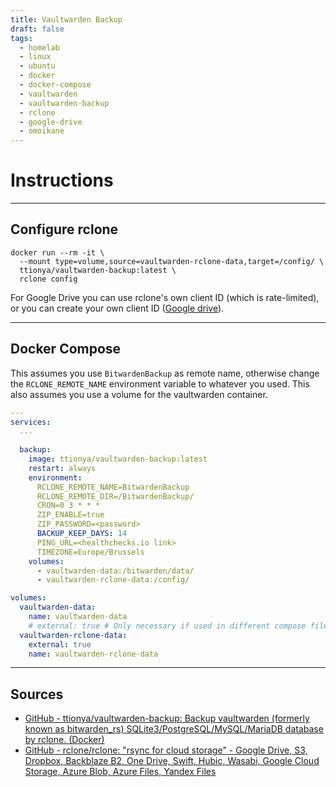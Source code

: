 ```yaml
---
title: Vaultwarden Backup
draft: false
tags:
  - homelab
  - linux
  - ubuntu
  - docker
  - docker-compose
  - vaultwarden
  - vaultwarden-backup
  - rclone
  - google-drive
  - omoikane
---
```


# Instructions

---

## Configure rclone
```shell
docker run --rm -it \
  --mount type=volume,source=vaultwarden-rclone-data,target=/config/ \
  ttionya/vaultwarden-backup:latest \
  rclone config
```

For Google Drive you can use rclone's own client ID (which is rate-limited), or you can create your own client ID ([Google drive](https://rclone.org/drive/#making-your-own-client-id)).

---

## Docker Compose

This assumes you use `BitwardenBackup` as remote name, otherwise change the `RCLONE_REMOTE_NAME` environment variable to whatever you used. This also assumes you use a volume for the vaultwarden container.

```yaml title="containers/vaultwarden/docker-compose.yml"
---
services:
  ...
  
  backup:
    image: ttionya/vaultwarden-backup:latest
    restart: always
    environment:
      RCLONE_REMOTE_NAME=BitwardenBackup
      RCLONE_REMOTE_DIR=/BitwardenBackup/
      CRON=0 3 * * *
      ZIP_ENABLE=true
      ZIP_PASSWORD=<password>
      BACKUP_KEEP_DAYS: 14
      PING_URL=<healthchecks.io link>
      TIMEZONE=Europe/Brussels
    volumes:
      - vaultwarden-data:/bitwarden/data/
      - vaultwarden-rclone-data:/config/

volumes:
  vaultwarden-data:
    name: vaultwarden-data
    # external: true # Only necessary if used in different compose file than vaultwarden.
  vaultwarden-rclone-data:
    external: true
    name: vaultwarden-rclone-data
```

---

## Sources
- [GitHub - ttionya/vaultwarden-backup: Backup vaultwarden (formerly known as bitwarden\_rs) SQLite3/PostgreSQL/MySQL/MariaDB database by rclone. (Docker)](https://github.com/ttionya/vaultwarden-backup)
- [GitHub - rclone/rclone: "rsync for cloud storage" - Google Drive, S3, Dropbox, Backblaze B2, One Drive, Swift, Hubic, Wasabi, Google Cloud Storage, Azure Blob, Azure Files, Yandex Files](https://github.com/rclone/rclone)